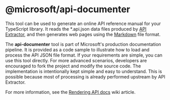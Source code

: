 # @microsoft/api-documenter

This tool can be used to generate an online API reference manual for your TypeScript library.
It reads the *.api.json data files produced by [API Extractor](http://aka.ms/extractor),
and then generates web pages using the [Markdown](https://en.wikipedia.org/wiki/Markdown)
file format.

The **api-documenter** tool is part of Microsoft's production documentation pipeline.
It is provided as a code sample to illustrate how to load and process the
API JSON file format.  If your requirements are simple, you can use this tool directly.
For more advanced scenarios, developers are encouraged to fork the project and modify
the source code.  The implementation is intentionally kept simple and easy
to understand.  This is possible because most of processing is already performed upstream
by API Extractor.

For more information, see the
[Rendering API docs](https://github.com/Microsoft/web-build-tools/wiki/API-Extractor-~-Rendering-API-docs)
wiki article.
